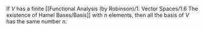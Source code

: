 If $V$ has a finite [[Functional Analysis (by Robinson)/1. Vector Spaces/1.6 The existence of Hamel Bases/Basis]] with $n$ elements, then all the basis of $V$ has the same number $n$.